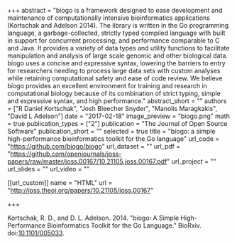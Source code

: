 +++
abstract = "bíogo is a framework designed to ease development and maintenance of computationally intensive bioinformatics applications (Kortschak and Adelson 2014). The library is written in the Go programming language, a garbage-collected, strictly typed compiled language with built in support for concurrent processing, and performance comparable to C and Java. It provides a variety of data types and utility functions to facilitate manipulation and analysis of large scale genomic and other biological data. bíogo uses a concise and expressive syntax, lowering the barriers to entry for researchers needing to process large data sets with custom analyses while retaining computational safety and ease of code review. We believe bíogo provides an excellent environment for training and research in computational biology because of its combination of strict typing, simple and expressive syntax, and high performance."
abstract_short = ""
authors = ["R Daniel Kortschak", "Josh Bleecher Snyder", "Manolis Maragkakis", "David L Adelson"]
date = "2017-02-18"
image_preview = "biogo.png"
math = true
publication_types = ["2"]
publication = "The Journal of Open Source Software"
publication_short = ""
selected = true
title = "bíogo: a simple high-performance bioinformatics toolkit for the Go language"
url_code = "https://github.com/biogo/biogo"
url_dataset = ""
url_pdf = "https://github.com/openjournals/joss-papers/raw/master/joss.00167/10.21105.joss.00167.pdf"
url_project = ""
url_slides = ""
url_video = ""

[[url_custom]]
name = "HTML"
url = "http://joss.theoj.org/papers/10.21105/joss.00167"

+++

Kortschak, R. D., and D. L. Adelson. 2014. "bíogo: A Simple High-Performance Bioinformatics Toolkit for the Go Language." BioRxiv. doi:[10.1101/005033](https://doi.org/10.1101/005033).
